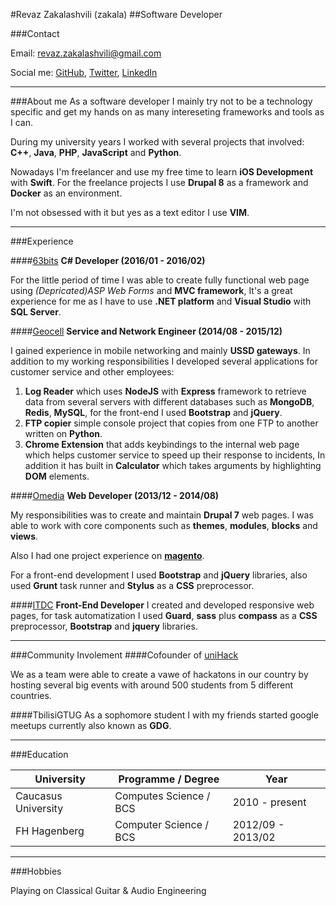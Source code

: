 #Revaz Zakalashvili (zakala)
##Software Developer

###Contact

Email: <revaz.zakalashvili@gmail.com>

Social me: [GitHub](https://github.com/revazi), [Twitter](https://twitter.com/rzakala), [LinkedIn](https://www.linkedin.com/in/revazi)

---

###About me
As a software developer I mainly try not to be a technology specific and get my hands on as many intereseting frameworks and tools as I can. 

During my university years I worked with several projects that involved: **C++**, **Java**, **PHP**, **JavaScript** and **Python**.

Nowadays I'm freelancer and use my free time to learn **iOS Development** with **Swift**. For the freelance projects I use **Drupal 8** as a framework and **Docker** as an environment.

I'm not obsessed with it but yes as a text editor I use **VIM**.



----
###Experience

####[63bits](http://63bits.com)
**C# Developer (2016/01 - 2016/02)**

For the little period of time I was able to create fully functional web page using _(Depricated)ASP Web Forms_ and **MVC framework**, It's a great experience for me as I have to use **.NET platform** and **Visual Studio** with **SQL Server**.



####[Geocell](http://geocell.ge) 
**Service and Network Engineer (2014/08 - 2015/12)**

I gained experience in mobile networking and mainly **USSD gateways**. In addition to my working responsibilities I developed several applications for customer service and other employees:

1.	**Log Reader** which uses **NodeJS** with **Express** framework to retrieve data from several servers with different databases such as **MongoDB**, **Redis**, **MySQL**, for the front-end I used **Bootstrap** and **jQuery**.
2.	**FTP copier** simple console project that copies from one FTP to another written on **Python**.
3.	**Chrome Extension** that adds keybindings to the internal web page which helps customer service to speed up their response to incidents, In addition it has built in **Calculator** which takes arguments by highlighting **DOM** elements.


####[Omedia](http://omedia.ge)
**Web Developer (2013/12 - 2014/08)**

My responsibilities was to create and maintain **Drupal 7** web pages. I was able to work with core components such as **themes**, **modules**, **blocks** and **views**.

Also I had one project experience on **[magento](https://magento.com)**.

For a front-end development I used **Bootstrap** and **jQuery** libraries, also used **Grunt** task runner and **Stylus** as a **CSS** preprocessor.


####[ITDC](http://itdc.ge)
**Front-End Developer**
I created and developed responsive web pages, for task automatization I used **Guard**, **sass** plus  **compass** as a **CSS** preprocessor, **Bootstrap** and **jquery** libraries.

----
###Community Involement
####Cofounder of [uniHack](http://unihack.io)

We as a team were able to create a vawe of hackatons in our country by hosting several big events with around 500 students from 5 different countries.

####TbilisiGTUG
As a sophomore student I with my friends started google meetups currently also known as **GDG**.

----



###Education


University | Programme / Degree| Year
------------ | ------------- | ------------
Caucasus University | Computes Science / BCS | 2010 - present
FH Hagenberg | Computer Science / BCS  | 2012/09 - 2013/02

----
###Hobbies

Playing on Classical Guitar & Audio Engineering
